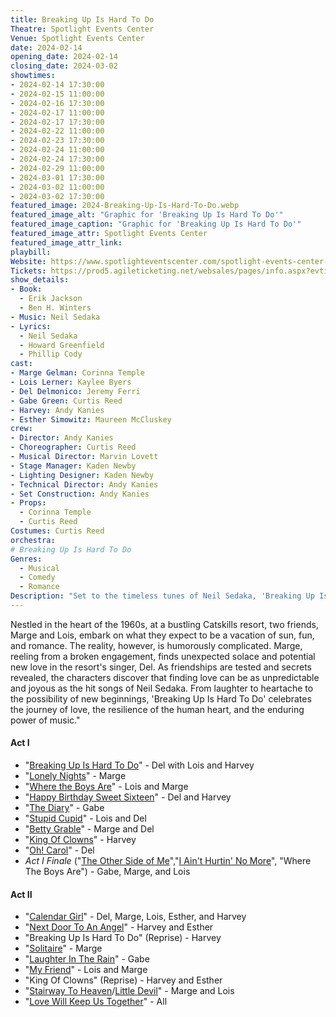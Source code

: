 ```yaml
---
title: Breaking Up Is Hard To Do
Theatre: Spotlight Events Center
Venue: Spotlight Events Center
date: 2024-02-14
opening_date: 2024-02-14
closing_date: 2024-03-02
showtimes:
- 2024-02-14 17:30:00
- 2024-02-15 11:00:00
- 2024-02-16 17:30:00
- 2024-02-17 11:00:00
- 2024-02-17 17:30:00
- 2024-02-22 11:00:00
- 2024-02-23 17:30:00
- 2024-02-24 11:00:00
- 2024-02-24 17:30:00
- 2024-02-29 11:00:00
- 2024-03-01 17:30:00
- 2024-03-02 11:00:00
- 2024-03-02 17:30:00
featured_image: 2024-Breaking-Up-Is-Hard-To-Do.webp
featured_image_alt: "Graphic for 'Breaking Up Is Hard To Do'"
featured_image_caption: "Graphic for 'Breaking Up Is Hard To Do'"
featured_image_attr: Spotlight Events Center
featured_image_attr_link: 
playbill:
Website: https://www.spotlighteventscenter.com/spotlight-events-center-events/live-performances
Tickets: https://prod5.agileticketing.net/websales/pages/info.aspx?evtinfo=353262~4fdd59c7-9110-4ffd-b8a6-d23e78529eda&epguid=2807c832-0f5a-4130-917e-8c48755c010b&
show_details: 
- Book: 
  - Erik Jackson
  - Ben H. Winters
- Music: Neil Sedaka
- Lyrics: 
  - Neil Sedaka
  - Howard Greenfield
  - Phillip Cody
cast:
- Marge Gelman: Corinna Temple
- Lois Lerner: Kaylee Byers
- Del Delmonico: Jeremy Ferri
- Gabe Green: Curtis Reed
- Harvey: Andy Kanies
- Esther Simowitz: Maureen McCluskey
crew:
- Director: Andy Kanies
- Choreographer: Curtis Reed
- Musical Director: Marvin Lovett
- Stage Manager: Kaden Newby
- Lighting Designer: Kaden Newby
- Technical Director: Andy Kanies
- Set Construction: Andy Kanies
- Props: 
  - Corinna Temple
  - Curtis Reed
Costumes: Curtis Reed
orchestra:
# Breaking Up Is Hard To Do
Genres:
  - Musical
  - Comedy
  - Romance
Description: "Set to the timeless tunes of Neil Sedaka, 'Breaking Up Is Hard To Do' is a feel-good musical that whirls through the highs and lows of love at a Catskills resort in the 1960s."
---
```

Nestled in the heart of the 1960s, at a bustling Catskills resort, two friends, Marge and Lois, embark on what they expect to be a vacation of sun, fun, and romance. The reality, however, is humorously complicated. Marge, reeling from a broken engagement, finds unexpected solace and potential new love in the resort's singer, Del. As friendships are tested and secrets revealed, the characters discover that finding love can be as unpredictable and joyous as the hit songs of Neil Sedaka. From laughter to heartache to the possibility of new beginnings, 'Breaking Up Is Hard To Do' celebrates the journey of love, the resilience of the human heart, and the enduring power of music."


#### Act I
-   "[Breaking Up Is Hard To Do](https://en.wikipedia.org/wiki/Breaking_Up_Is_Hard_To_Do "Breaking Up Is Hard To Do")" - Del with Lois and Harvey
-   "[Lonely Nights](https://en.wikipedia.org/w/index.php?title=Lonely_Nights_(Neil_Sedaka_song)&action=edit&redlink=1 "Lonely Nights (Neil Sedaka song) (page does not exist)")" - Marge
-   "[Where the Boys Are](https://en.wikipedia.org/wiki/Where_the_Boys_Are_(Connie_Francis_song) "Where the Boys Are (Connie Francis song)")" - Lois and Marge
-   "[Happy Birthday Sweet Sixteen](https://en.wikipedia.org/wiki/Happy_Birthday_Sweet_Sixteen "Happy Birthday Sweet Sixteen")" - Del and Harvey
-   "[The Diary](https://en.wikipedia.org/wiki/The_Diary_(song) "The Diary (song)")" - Gabe
-   "[Stupid Cupid](https://en.wikipedia.org/wiki/Stupid_Cupid "Stupid Cupid")" - Lois and Del
-   "[Betty Grable](https://en.wikipedia.org/w/index.php?title=Betty_Grable_(song)&action=edit&redlink=1 "Betty Grable (song) (page does not exist)")" - Marge and Del
-   "[King Of Clowns](https://en.wikipedia.org/w/index.php?title=King_Of_Clowns&action=edit&redlink=1 "King Of Clowns (page does not exist)")" - Harvey
-   "[Oh! Carol](https://en.wikipedia.org/wiki/Oh!_Carol "Oh! Carol")" - Del
-   _Act I Finale_  ("[The Other Side of Me](https://en.wikipedia.org/wiki/The_Other_Side_of_Me_(Neil_Sedaka_song) "The Other Side of Me (Neil Sedaka song)")","[I Ain't Hurtin' No More](https://en.wikipedia.org/w/index.php?title=I_Ain%27t_Hurtin%27_No_More&action=edit&redlink=1 "I Ain't Hurtin' No More (page does not exist)")", "Where The Boys Are") - Gabe, Marge, and Lois

#### Act II

-   "[Calendar Girl](https://en.wikipedia.org/wiki/Calendar_Girl_(song) "Calendar Girl (song)")" - Del, Marge, Lois, Esther, and Harvey
-   "[Next Door To An Angel](https://en.wikipedia.org/wiki/Next_Door_To_An_Angel "Next Door To An Angel")" - Harvey and Esther
-   "Breaking Up Is Hard To Do" (Reprise) - Harvey
-   "[Solitaire](https://en.wikipedia.org/wiki/Solitaire_(Neil_Sedaka_song) "Solitaire (Neil Sedaka song)")" - Marge
-   "[Laughter In The Rain](https://en.wikipedia.org/wiki/Laughter_In_The_Rain "Laughter In The Rain")" - Gabe
-   "[My Friend](https://en.wikipedia.org/wiki/My_Friend_(Neil_Sedaka_song) "My Friend (Neil Sedaka song)")" - Lois and Marge
-   "King Of Clowns" (Reprise) - Harvey and Esther
-   "[Stairway To Heaven](https://en.wikipedia.org/wiki/Stairway_to_Heaven_(Neil_Sedaka_song) "Stairway to Heaven (Neil Sedaka song)")/[Little Devil](https://en.wikipedia.org/wiki/Little_Devil "Little Devil")" - Marge and Lois
-   "[Love Will Keep Us Together](https://en.wikipedia.org/wiki/Love_Will_Keep_Us_Together "Love Will Keep Us Together")" - All